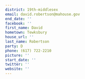 ```yaml
---
district: 19th-middlesex
email: david.robertson@mahouse.gov
end_date: ''
facebook: ''
first_name: David
hometown: Tewksbury
house_url: ''
last_name: Robertson
party: D
phone: (617) 722-2210
picture: ''
start_date: ''
twitter: ''
website: ''
---
```

